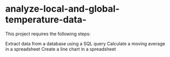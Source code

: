 # analyze-local-and-global-temperature-data-
This project requires the following steps:

Extract data from a database using a SQL query
Calculate a moving average in a spreadsheet
Create a line chart in a spreadsheet
